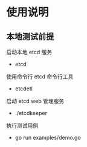# 使用说明

## 本地测试前提

启动本地 etcd 服务

- etcd

使用命令行 etcd 命令行工具

- etcdetl

启动 etcd web 管理服务

- ./etcdkeeper

执行测试用例

- go run examples/demo.go